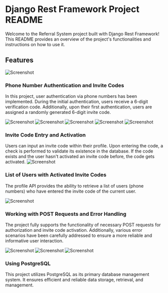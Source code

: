 # Django Rest Framework Project README

Welcome to the Referral System project built with Django Rest Framework! This README provides an overview of the project's functionalities and instructions on how to use it.

## Features

![Screenshot](screenshots/urls.png)

### Phone Number Authentication and Invite Codes


In this project, user authentication via phone numbers has been implemented. During the initial authentication, users receive a 6-digit verification code. Additionally, upon their first authentication, users are assigned a randomly generated 6-digit invite code.

![Screenshot](screenshots/send-OTP.png)
![Screenshot](screenshots/send-OTP-conf.png)
![Screenshot](screenshots/OTP.png)
![Screenshot](screenshots/login.png)
![Screenshot](screenshots/login-conf.png)

### Invite Code Entry and Activation


Users can input an invite code within their profile. Upon entering the code, a check is performed to validate its existence in the database. If the code exists and the user hasn't activated an invite code before, the code gets activated.
![Screenshot](screenshots/activate.png)



### List of Users with Activated Invite Codes


The profile API provides the ability to retrieve a list of users (phone numbers) who have entered the invite code of the current user.

![Screenshot](screenshots/profile.png)


### Working with POST Requests and Error Handling

The project fully supports the functionality of necessary POST requests for authorization and invite code activation. Additionally, various error scenarios have been carefully addressed to ensure a more reliable and informative user interaction.


![Screenshot](screenshots/mistakes.png)
![Screenshot](screenshots/postman.png)
![Screenshot](screenshots/auth-mistakes.png)


### Using PostgreSQL

This project utilizes PostgreSQL as its primary database management system. It ensures efficient and reliable data storage, retrieval, and management.